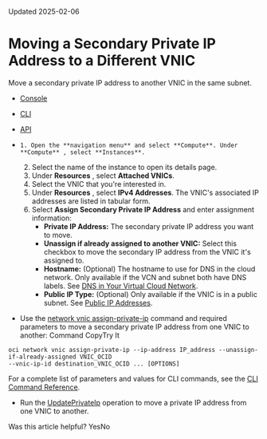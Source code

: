 Updated 2025-02-06
# Moving a Secondary Private IP Address to a Different VNIC
Move a secondary private IP address to another VNIC in the same subnet.
  * [Console](https://docs.oracle.com/en-us/iaas/Content/Network/Tasks/private-ip-address-move-vnic.htm)
  * [CLI](https://docs.oracle.com/en-us/iaas/Content/Network/Tasks/private-ip-address-move-vnic.htm)
  * [API](https://docs.oracle.com/en-us/iaas/Content/Network/Tasks/private-ip-address-move-vnic.htm)


  *     1. Open the **navigation menu** and select **Compute**. Under **Compute** , select **Instances**.
    2. Select the name of the instance to open its details page.
    3. Under **Resources** , select **Attached VNICs**.
    4. Select the VNIC that you're interested in.
    5. Under **Resources** , select **IPv4 Addresses**.
The VNIC's associated IP addresses are listed in tabular form.
    6. Select **Assign Secondary Private IP Address** and enter assignment information:
       * **Private IP Address:** The secondary private IP address you want to move.
       * **Unassign if already assigned to another VNIC:** Select this checkbox to move the secondary IP address from the VNIC it's assigned to.
       * **Hostname:** (Optional) The hostname to use for DNS in the cloud network. Only available if the VCN and subnet both have DNS labels. See [DNS in Your Virtual Cloud Network](https://docs.oracle.com/en-us/iaas/Content/Network/Concepts/dns.htm#DNS_in_Your_Virtual_Cloud_Network). 
       * **Public IP Type:** (Optional) Only available if the VNIC is in a public subnet. See [Public IP Addresses](https://docs.oracle.com/en-us/iaas/Content/Network/Tasks/managingpublicIPs.htm#Public_IP_Addresses).
  * Use the [network vnic assign-private-ip](https://docs.oracle.com/iaas/tools/oci-cli/latest/oci_cli_docs/cmdref/network/vnic/assign-private-ip.html) command and required parameters to move a secondary private IP address from one VNIC to another:
Command
CopyTry It
```
oci network vnic assign-private-ip --ip-address IP_address --unassign-if-already-assigned VNIC_OCID
--vnic-ip-id destination_VNIC_OCID ... [OPTIONS]
```

For a complete list of parameters and values for CLI commands, see the [CLI Command Reference](https://docs.oracle.com/iaas/tools/oci-cli/latest).
  * Run the [UpdatePrivateIp](https://docs.oracle.com/iaas/api/#/en/iaas/latest/PrivateIp/UpdatePrivateIp) operation to move a private IP address from one VNIC to another.


Was this article helpful?
YesNo

